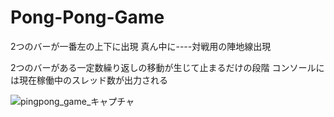 # Pong-Pong-Game
2つのバーが一番左の上下に出現
真ん中に----対戦用の陣地線出現

2つのバーがある一定数繰り返しの移動が生じて止まるだけの段階
コンソールには現在稼働中のスレッド数が出力される

![pingpong_game_キャプチャ](https://user-images.githubusercontent.com/39981286/129729875-3f9f1ab2-2a1f-4407-bcc6-44300d2c6d4d.PNG)

